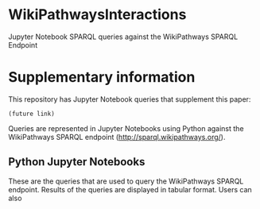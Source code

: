 # WikiPathwaysInteractions
Jupyter Notebook SPARQL queries against the WikiPathways SPARQL Endpoint
# Supplementary information 

This repository has Jupyter Notebook queries that supplement this paper:

```text
(future link)
```

Queries are represented in Jupyter Notebooks using Python against the WikiPathways SPARQL endpoint (http://sparql.wikipathways.org/).

## Python Jupyter Notebooks

These are the queries that are used to query the WikiPathways SPARQL endpoint.  Results of the queries are displayed in tabular format.  Users can also 

